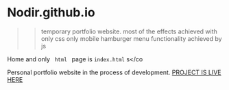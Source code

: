 # Nodir.github.io
>> temporary portfolio website.
most of the effects achieved with only css
only mobile hamburger menu functionality achieved by js


Home and only <code> html </code> page is <code>index.html</code>
s</co


Personal portfolio website in the process of development. <a href="https://nodir-any.github.io/NodIr/" target="_blank_">PROJECT IS LIVE HERE</a>

